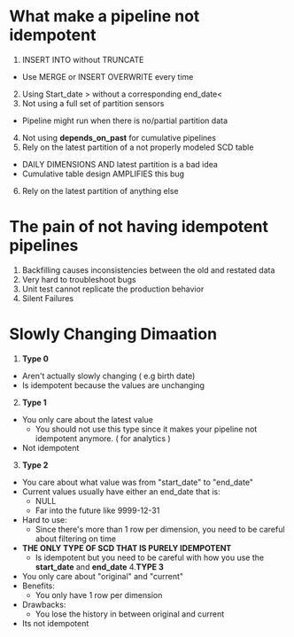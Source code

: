 # What make a pipeline not idempotent

1. INSERT INTO without TRUNCATE
- Use MERGE or INSERT OVERWRITE every time
2. Using Start_date > without a corresponding end_date<
3. Not using  a full set of partition sensors
- Pipeline might run when there is no/partial partition data 
4. Not using **depends_on_past** for cumulative pipelines
5. Rely on the latest partition of a not properly modeled SCD table 
- DAILY DIMENSIONS AND latest partition is a bad idea 
- Cumulative table design AMPLIFIES this bug
6. Rely on the latest partition of anything else

# The pain of not having idempotent pipelines
1. Backfilling causes inconsistencies between  the old and restated data
2. Very hard to troubleshoot bugs
3. Unit test cannot replicate the production behavior
4. Silent Failures


# Slowly Changing Dimaation 
1. **Type 0**
* Aren't  actually slowly changing ( e.g birth date)
* Is idempotent because the values are unchanging
2. **Type 1**
* You only care about the latest value 
    * You should not use this type since it makes your pipeline not idempotent anymore. ( for analytics )
* Not idempotent
3. **Type 2**
* You care about what value was from "start_date" to "end_date"
* Current values usually have either an end_date that is:
    * NULL
    * Far into the future like 9999-12-31
* Hard to use:
    * Since there's more than 1 row per dimension, you need to be careful about filtering on time
* **THE ONLY TYPE OF SCD THAT IS PURELY IDEMPOTENT**
    * Is idempotent but you need to be careful with how you use the **start_date** and **end_date**
4.**TYPE 3**
* You only care about "original" and "current"
* Benefits:
    * You only have 1 row per dimension
* Drawbacks:
    * You lose the history in between original and current 
* Its not idempotent
